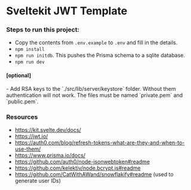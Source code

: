 # Sveltekit JWT Template

<h3>Steps to run this project:</h3>

- Copy the contents from `.env.example` to `.env` and fill in the details.
- `npm install`
- `npm run initdb`. This pushes the Prisma schema to a sqlite database.
- `npm run dev`

<h4>[optional]</h4>
- Add RSA keys to the `./src/lib/server/keystore` folder. Without them authentication will not work. The files must be named `private.pem` and `public.pem`.

<h3>Resources</h3>

- https://kit.svelte.dev/docs/
- https://jwt.io/
- https://auth0.com/blog/refresh-tokens-what-are-they-and-when-to-use-them/
- https://www.prisma.io/docs/
- https://github.com/auth0/node-jsonwebtoken#readme
- https://github.com/kelektiv/node.bcrypt.js#readme
- https://github.com/CatWithAWand/snowflakify#readme (used to generate user IDs) 
